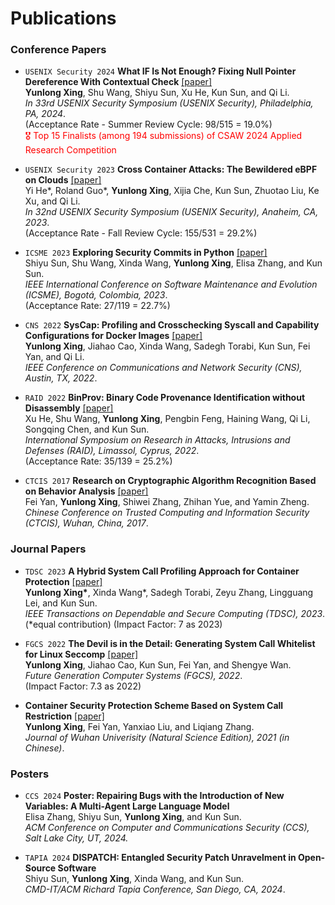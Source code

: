# Publications 
### Conference Papers
- ``USENIX Security 2024`` **What IF Is Not Enough? Fixing Null Pointer Dereference With Contextual Check** [\[paper\]](/publications/security24_CONCH.pdf)<br>
**Yunlong Xing**, Shu Wang, Shiyu Sun, Xu He, Kun Sun, and Qi Li.<br>
*In 33rd USENIX Security Symposium (USENIX Security), Philadelphia, PA, 2024*.<br>
(Acceptance Rate - Summer Review Cycle: 98/515 = 19.0%)<br>
<span style="color:red">🎖 Top 15 Finalists (among 194 submissions) of CSAW 2024 Applied Research Competition</span>

- ``USENIX Security 2023`` **Cross Container Attacks: The Bewildered eBPF on Clouds** [\[paper\]](/publications/security23_container.pdf)<br>
Yi He\*, Roland Guo\*, **Yunlong Xing**, Xijia Che, Kun Sun, Zhuotao Liu, Ke Xu, and Qi Li.<br>
*In 32nd USENIX Security Symposium (USENIX Security), Anaheim, CA, 2023*.<br>
(Acceptance Rate - Fall Review Cycle: 155/531 = 29.2%)

- ``ICSME 2023`` **Exploring Security Commits in Python** [\[paper\]](/publications/icsme23_SCOPY.pdf)<br>
Shiyu Sun, Shu Wang, Xinda Wang, **Yunlong Xing**, Elisa Zhang, and Kun Sun.<br>
*IEEE International Conference on Software Maintenance and Evolution (ICSME), Bogotá, Colombia, 2023*.<br>
(Acceptance Rate: 27/119 = 22.7%)

- ``CNS 2022`` **SysCap: Profiling and Crosschecking Syscall and Capability Configurations for Docker Images** [\[paper\]](/publications/cns22_SysCap.pdf)<br>
**Yunlong Xing**, Jiahao Cao, Xinda Wang, Sadegh Torabi, Kun Sun, Fei Yan, and Qi Li.<br>
*IEEE Conference on Communications and Network Security (CNS), Austin, TX, 2022*.

- ``RAID 2022`` **BinProv: Binary Code Provenance Identification without Disassembly** [\[paper\]](/publications/raid22_BinProv.pdf)<br>
Xu He, Shu Wang, **Yunlong Xing**, Pengbin Feng, Haining Wang, Qi Li, Songqing Chen, and Kun Sun.<br>
*International Symposium on Research in Attacks, Intrusions and Defenses (RAID), Limassol, Cyprus, 2022*.<br>
(Acceptance Rate: 35/139 = 25.2%)

- ``CTCIS 2017`` **Research on Cryptographic Algorithm Recognition Based on Behavior Analysis** [\[paper\]](https://doi.org/10.1007/978-981-10-7080-8_25)<br>
Fei Yan, **Yunlong Xing**, Shiwei Zhang, Zhihan Yue, and Yamin Zheng.<br>
*Chinese Conference on Trusted Computing and Information Security (CTCIS), Wuhan, China, 2017*.

### Journal Papers
- ``TDSC 2023`` **A Hybrid System Call Profiling Approach for Container Protection** [\[paper\]](https://ieeexplore.ieee.org/document/10105304)<br>
**Yunlong Xing\***, Xinda Wang\*, Sadegh Torabi, Zeyu Zhang, Lingguang Lei, and Kun Sun.<br>
*IEEE Transactions on Dependable and Secure Computing (TDSC), 2023*.<br>
\(\*equal contribution\) \(Impact Factor: 7 as 2023\)

- ``FGCS 2022`` **The Devil is in the Detail: Generating System Call Whitelist for Linux Seccomp** [\[paper\]](/publications/fgcs22_Syscall.pdf)<br>
**Yunlong Xing**, Jiahao Cao, Kun Sun, Fei Yan, and Shengye Wan.<br>
*Future Generation Computer Systems (FGCS), 2022*.<br>
\(Impact Factor: 7.3 as 2022\)

- **Container Security Protection Scheme Based on System Call Restriction** [\[paper\]](https://doi.org/10.14188/j.1671-8836.2021.0049)<br>
**Yunlong Xing**, Fei Yan, Yanxiao Liu, and Liqiang Zhang.<br>
*Journal of Wuhan Univerisity (Natural Science Edition), 2021 (in Chinese)*.  

### Posters
- ``CCS 2024`` **Poster: Repairing Bugs with the Introduction of New Variables: A Multi-Agent Large Language Model** <br>
Elisa Zhang, Shiyu Sun, **Yunlong Xing**, and Kun Sun. <br>
*ACM Conference on Computer and Communications Security (CCS), Salt Lake City, UT, 2024.*

- ``TAPIA 2024`` **DISPATCH: Entangled Security Patch Unravelment in Open-Source Software** <br>
Shiyu Sun, **Yunlong Xing**, Xinda Wang, and Kun Sun. <br>
*CMD-IT/ACM Richard Tapia Conference, San Diego, CA, 2024*.

